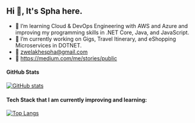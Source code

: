 ## Hi 👋, It's Spha here.

- 🌱 I’m learning Cloud & DevOps Engineering with AWS and Azure and improving my programming skills in .NET Core, Java, and JavaScript.
- 👯 I’m currently working on Gigs, Travel Itinerary, and eShopping Microservices in DOTNET. 
- 📧 zwelakhespha@gmail.com
- 🔗 https://medium.com/me/stories/public

#### GitHub Stats
[![GitHub stats](https://github-readme-stats.vercel.app/api?username=sphavix&show_icons=true)](https://github.com/sphavix/github-readme-stats&show_icons=true)

#### Tech Stack that I am currently improving and learning:
[![Top Langs](https://github-readme-stats.vercel.app/api/top-langs/?username=sphavix&layout=compact)](https://github.com/sphavix/github-readme-stats&layout=compact)

<!-- 📫 How to reach me: ...
- 😄 Pronouns: ...
- ⚡ Fun fact: ...
- - 🤔 I’m looking for help with ...
  - - 💬 Ask me about ...
-->
